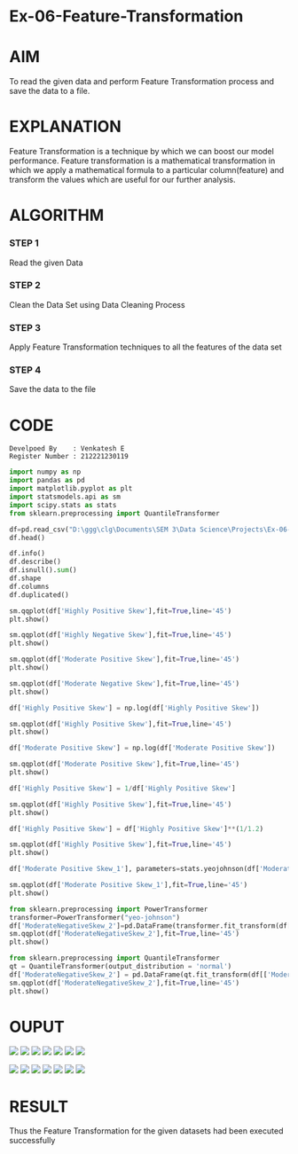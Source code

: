 # Ex-06-Feature-Transformation

# AIM
To read the given data and perform Feature Transformation process and save the data to a file. 

# EXPLANATION
Feature Transformation is a technique by which we can boost our model performance. Feature transformation is a mathematical transformation in which we apply a mathematical formula to a particular column(feature) and transform the values which are useful for our further analysis.

# ALGORITHM
### STEP 1
Read the given Data
### STEP 2
Clean the Data Set using Data Cleaning Process
### STEP 3
Apply Feature Transformation techniques to all the features of the data set
### STEP 4
Save the data to the file

# CODE
```
Develpoed By    : Venkatesh E
Register Number : 212221230119
```
```python
import numpy as np
import pandas as pd
import matplotlib.pyplot as plt
import statsmodels.api as sm
import scipy.stats as stats
from sklearn.preprocessing import QuantileTransformer

df=pd.read_csv("D:\ggg\clg\Documents\SEM 3\Data Science\Projects\Ex-06-Feature-Transformation/Data_to_Transform.csv")
df.head()

df.info()
df.describe()
df.isnull().sum()
df.shape
df.columns
df.duplicated()

sm.qqplot(df['Highly Positive Skew'],fit=True,line='45')
plt.show()

sm.qqplot(df['Highly Negative Skew'],fit=True,line='45')
plt.show()

sm.qqplot(df['Moderate Positive Skew'],fit=True,line='45')
plt.show()

sm.qqplot(df['Moderate Negative Skew'],fit=True,line='45')
plt.show()

df['Highly Positive Skew'] = np.log(df['Highly Positive Skew'])

sm.qqplot(df['Highly Positive Skew'],fit=True,line='45')
plt.show()

df['Moderate Positive Skew'] = np.log(df['Moderate Positive Skew'])

sm.qqplot(df['Moderate Positive Skew'],fit=True,line='45')
plt.show()

df['Highly Positive Skew'] = 1/df['Highly Positive Skew']

sm.qqplot(df['Highly Positive Skew'],fit=True,line='45')
plt.show()

df['Highly Positive Skew'] = df['Highly Positive Skew']**(1/1.2)

sm.qqplot(df['Highly Positive Skew'],fit=True,line='45')
plt.show()

df['Moderate Positive Skew_1'], parameters=stats.yeojohnson(df['Moderate Positive Skew'])

sm.qqplot(df['Moderate Positive Skew_1'],fit=True,line='45')
plt.show()

from sklearn.preprocessing import PowerTransformer
transformer=PowerTransformer("yeo-johnson")
df['ModerateNegativeSkew_2']=pd.DataFrame(transformer.fit_transform(df[['Moderate Negative Skew']]))
sm.qqplot(df['ModerateNegativeSkew_2'],fit=True,line='45')
plt.show()

from sklearn.preprocessing import QuantileTransformer
qt = QuantileTransformer(output_distribution = 'normal')
df['ModerateNegativeSkew_2'] = pd.DataFrame(qt.fit_transform(df[['Moderate Negative Skew']]))
sm.qqplot(df['ModerateNegativeSkew_2'],fit=True,line='45')
plt.show()
```
# OUPUT

![](images\1.JPG)
![](images\2.JPG)
![](images\3.JPG)
![](images\4.JPG)
![](images\5.JPG)
![](images\6.JPG)
![](images\7.JPG)

![](images\8.JPG)
![](images\9.JPG)
![](images\10.JPG)
![](images\11.JPG)
![](images\12.JPG)
![](images\13.JPG)
![](images\14.JPG)
# RESULT 
Thus the Feature Transformation for the given datasets had been executed successfully